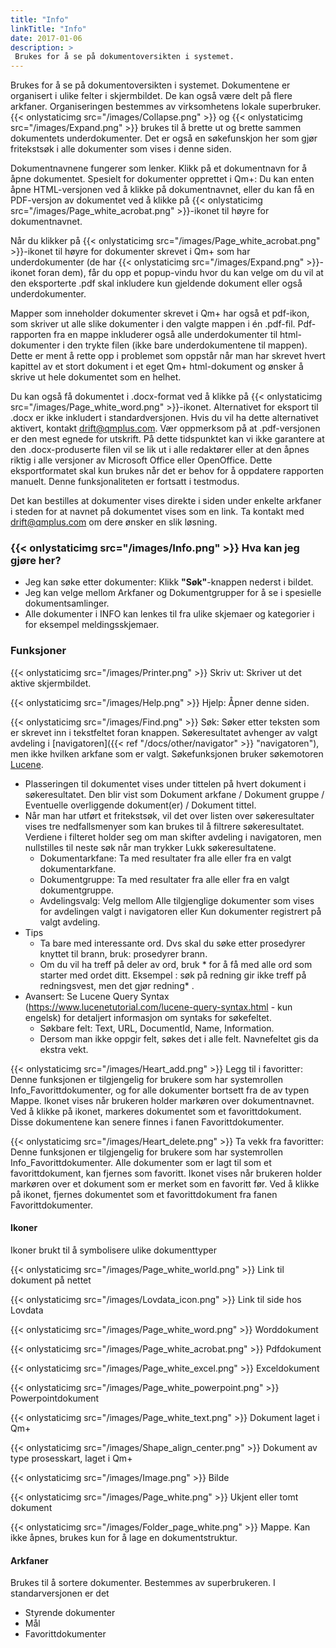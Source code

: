 ```yaml
---
title: "Info"
linkTitle: "Info"
date: 2017-01-06
description: >
 Brukes for å se på dokumentoversikten i systemet.
---
```

Brukes for å se på dokumentoversikten i systemet. Dokumentene er organisert i ulike felter i skjermbildet. De kan også være delt på flere arkfaner. Organiseringen bestemmes av virksomhetens lokale superbruker. {{< onlystaticimg src="/images/Collapse.png" >}} og {{< onlystaticimg src="/images/Expand.png" >}} brukes til å brette ut og brette sammen dokumentets underdokumenter. Det er også en søkefunskjon her som gjør fritekstsøk i alle dokumenter som vises i denne siden.

Dokumentnavnene fungerer som lenker. Klikk på et dokumentnavn for å åpne dokumentet. Spesielt for dokumenter opprettet i Qm+: Du kan enten åpne HTML-versjonen ved å klikke på dokumentnavnet, eller du kan få en PDF-versjon av dokumentet ved å klikke på {{< onlystaticimg src="/images/Page_white_acrobat.png" >}}-ikonet til høyre for dokumentnavnet.

Når du klikker på {{< onlystaticimg src="/images/Page_white_acrobat.png" >}}-ikonet til høyre for dokumenter skrevet i Qm+ som har underdokumenter (de har {{< onlystaticimg src="/images/Expand.png" >}}-ikonet foran dem), får du opp et popup-vindu hvor du kan velge om du vil at den eksporterte .pdf skal inkludere kun gjeldende dokument eller også underdokumenter.

Mapper som inneholder dokumenter skrevet i Qm+ har også et pdf-ikon, som skriver ut alle slike dokumenter i den valgte mappen i én .pdf-fil. Pdf-rapporten fra en mappe inkluderer også alle underdokumenter til html-dokumenter i den trykte filen (ikke bare underdokumentene til mappen). Dette er ment å rette opp i problemet som oppstår når man har skrevet hvert kapittel av et stort dokument i et eget Qm+ html-dokument og ønsker å skrive ut hele dokumentet som en helhet.

Du kan også få dokumentet i .docx-format ved å klikke på {{< onlystaticimg src="/images/Page_white_word.png" >}}-ikonet. Alternativet for eksport til .docx er ikke inkludert i standardversjonen. Hvis du vil ha dette alternativet aktivert, kontakt drift@qmplus.com. Vær oppmerksom på at .pdf-versjonen er den mest egnede for utskrift. På dette tidspunktet kan vi ikke garantere at den .docx-produserte filen vil se lik ut i alle redaktører eller at den åpnes riktig i alle versjoner av Microsoft Office eller OpenOffice. Dette eksportformatet skal kun brukes når det er behov for å oppdatere rapporten manuelt. Denne funksjonaliteten er fortsatt i testmodus.

Det kan bestilles at dokumenter vises direkte i siden under enkelte arkfaner i steden for at navnet på dokumentet vises som en link. Ta kontakt med drift@qmplus.com om dere ønsker en slik løsning.

### {{< onlystaticimg src="/images/Info.png" >}} Hva kan jeg gjøre her?
* Jeg kan søke etter dokumenter: Klikk **"Søk"**-knappen nederst i bildet.
* Jeg kan velge mellom Arkfaner og Dokumentgrupper for å se i spesielle dokumentsamlinger.
* Alle dokumenter i INFO kan lenkes til fra ulike skjemaer og kategorier i for eksempel meldingsskjemaer.

### Funksjoner

{{< onlystaticimg src="/images/Printer.png" >}} Skriv ut: Skriver ut det aktive skjermbildet.

{{< onlystaticimg src="/images/Help.png" >}} Hjelp: Åpner denne siden.

{{< onlystaticimg src="/images/Find.png" >}} Søk: Søker etter teksten som er skrevet inn i tekstfeltet foran knappen. Søkeresultatet avhenger av valgt avdeling i [navigatoren]({{< ref "/docs/other/navigator" >}} "navigatoren"), men ikke hvilken arkfane som er valgt. Søkefunksjonen bruker søkemotoren [Lucene](http://lucene.apache.org/core/).

- Plasseringen til dokumentet vises under tittelen på hvert dokument i søkeresultatet. Den blir vist som Dokument arkfane / Dokument gruppe / Eventuelle overliggende dokument(er) / Dokument tittel.
- Når man har utført et fritekstsøk, vil det over listen over søkeresultater vises tre nedfallsmenyer som kan brukes til å filtrere søkeresultatet. Verdiene i filteret holder seg om man skifter avdeling i navigatoren, men nullstilles til neste søk når man trykker Lukk søkeresultatene.
  - Dokumentarkfane: Ta med resultater fra alle eller fra en valgt dokumentarkfane.
  - Dokumentgruppe: Ta med resultater fra alle eller fra en valgt dokumentgruppe.
  - Avdelingsvalg: Velg mellom Alle tilgjenglige dokumenter som vises for avdelingen valgt i navigatoren eller Kun dokumenter registrert på valgt avdeling.
- Tips
  - Ta bare med interessante ord. Dvs skal du søke etter prosedyrer knyttet til brann, bruk: prosedyrer brann.
  - Om du vil ha treff på deler av ord, bruk * for å få med alle ord som starter med ordet ditt. Eksempel : søk på redning gir ikke treff på redningsvest, men det gjør redning* .
- Avansert: Se Lucene Query Syntax (https://www.lucenetutorial.com/lucene-query-syntax.html - kun engelsk) for detaljert informasjon om syntaks for søkefeltet.
  - Søkbare felt: Text, URL, DocumentId, Name, Information.
  - Dersom man ikke oppgir felt, søkes det i alle felt. Navnefeltet gis da ekstra vekt.

{{< onlystaticimg src="/images/Heart_add.png" >}} Legg til i favoritter: Denne funksjonen er tilgjengelig for brukere som har systemrollen Info_Favorittdokumenter, og for alle dokumenter bortsett fra de av typen Mappe. Ikonet vises når brukeren holder markøren over dokumentnavnet. Ved å klikke på ikonet, markeres dokumentet som et favorittdokument. Disse dokumentene kan senere finnes i fanen Favorittdokumenter.

{{< onlystaticimg src="/images/Heart_delete.png" >}} Ta vekk fra favoritter: Denne funksjonen er tilgjengelig for brukere som har systemrollen Info_Favorittdokumenter. Alle dokumenter som er lagt til som et favorittdokument, kan fjernes som favoritt. Ikonet vises når brukeren holder markøren over et dokument som er merket som en favoritt før. Ved å klikke på ikonet, fjernes dokumentet som et favorittdokument fra fanen Favorittdokumenter.

#### Ikoner
Ikoner brukt til å symbolisere ulike dokumenttyper

{{< onlystaticimg src="/images/Page_white_world.png" >}} Link til dokument på nettet

{{< onlystaticimg src="/images/Lovdata_icon.png" >}} Link til side hos Lovdata

{{< onlystaticimg src="/images/Page_white_word.png" >}} Worddokument

{{< onlystaticimg src="/images/Page_white_acrobat.png" >}} Pdfdokument

{{< onlystaticimg src="/images/Page_white_excel.png" >}} Exceldokument

{{< onlystaticimg src="/images/Page_white_powerpoint.png" >}} Powerpointdokument

{{< onlystaticimg src="/images/Page_white_text.png" >}} Dokument laget i Qm+

{{< onlystaticimg src="/images/Shape_align_center.png" >}} Dokument av type prosesskart, laget i Qm+

{{< onlystaticimg src="/images/Image.png" >}} Bilde

{{< onlystaticimg src="/images/Page_white.png" >}} Ukjent eller tomt dokument

{{< onlystaticimg src="/images/Folder_page_white.png" >}} Mappe. Kan ikke åpnes, brukes kun for å lage en dokumentstruktur.

#### Arkfaner
Brukes til å sortere dokumenter. Bestemmes av superbrukeren. I standarversjonen er det

- Styrende dokumenter
- Mål
- Favorittdokumenter